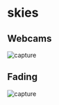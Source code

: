 # skies


## Webcams
![capture](https://github.com/herdav/globalSkyCam/blob/main/img/ui-webcams.png)

## Fading
![capture](https://github.com/herdav/globalSkyCam/blob/main/img/ui-fading.png)
